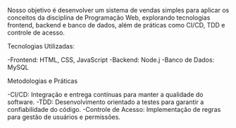 Nosso objetivo é desenvolver um sistema de vendas simples para aplicar os conceitos da disciplina de Programação Web, explorando tecnologias frontend, backend e banco de dados, além de práticas como CI/CD, TDD e controle de acesso.

Tecnologias Utilizadas:

-Frontend: HTML, CSS, JavaScript
-Backend: Node.j
-Banco de Dados: MySQL

Metodologias e Práticas

-CI/CD: Integração e entrega contínuas para manter a qualidade do software.
-TDD: Desenvolvimento orientado a testes para garantir a confiabilidade do código.
-Controle de Acesso: Implementação de regras para gestão de usuários e permissões.
